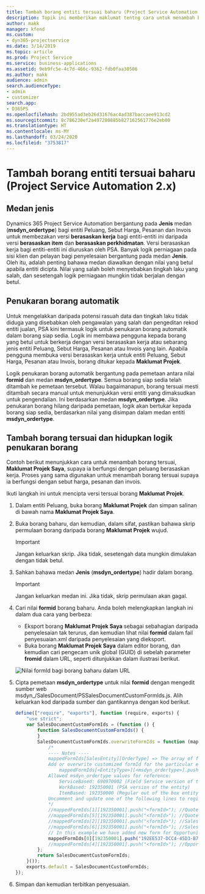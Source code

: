 ```yaml
---
title: Tambah borang entiti tersuai baharu (Project Service Automation 2.x)
description: Topik ini memberikan maklumat tentng cara untuk menambah borang entiti tersuai untuk peluang, sebut harga, pesanan atau invois dalam Dynamics 365 Project Service Automation 2.x.
author: makk
manager: kfend
ms.custom:
- dyn365-projectservice
ms.date: 3/14/2019
ms.topic: article
ms.prod: Project Service
ms.service: business-applications
ms.assetid: 9eb9fc5e-4c7d-466c-9362-fdb0faa30506
ms.author: makk
audience: admin
search.audienceType:
- admin
- customizer
search.app:
- D365PS
ms.openlocfilehash: 2bd955ad3eb26d31676ac4ad387baccaee913cd2
ms.sourcegitcommit: 8c786230ef2a497280885b827162561776e2eb00
ms.translationtype: HT
ms.contentlocale: ms-MY
ms.lasthandoff: 03/24/2020
ms.locfileid: "3753817"
---
```

# <a name="add-new-custom-entity-forms-project-service-automation-2x"></a>Tambah borang entiti tersuai baharu (Project Service Automation 2.x)

## <a name="type-field"></a>Medan jenis 

Dynamics 365 Project Service Automation bergantung pada **Jenis** medan (**msdyn\_ordertype**) bagi entiti Peluang, Sebut Harga, Pesanan dan Invois untuk membezakan versi **berasaskan kerja** bagi entiti-entiti ini daripada versi **berasaskan item** dan **berasaskan perkhidmatan**. Versi berasaskan kerja bagi entiti-entiti ini diuruskan oleh PSA. Banyak logik perniagaan pada sisi klien dan pelayan bagi penyelesaian bergantung pada medan **Jenis**. Oleh itu, adalah penting bahawa medan diawalkan dengan nilai yang betul apabila entiti dicipta. Nilai yang salah boleh menyebabkan tingkah laku yang salah, dan sesetengah logik perniagaan mungkin tidak berjalan dengan betul.

## <a name="automatic-form-switching"></a>Penukaran borang automatik

Untuk mengelakkan daripada potensi rasuah data dan tingkah laku tidak diduga yang disebabkan oleh pengawalan yang salah dan pengeditan rekod entiti jualan, PSA kini termasuk logik untuk penukaran borang automatik dalam borang siap sedia. Logik ini membawa pengguna kepada borang yang betul untuk berkerja dengan versi berasaskan kerja atau sebarang jenis entiti Peluang, Sebut Harga, Pesanan atau Invois yang lain. Apabila pengguna membuka versi berasaskan kerja untuk entiti Peluang, Sebut Harga, Pesanan atau Invois, borang ditukar kepada **Maklumat Projek**.

Logik penukaran borang automatik bergantung pada pemetaan antara nilai **formid** dan medan **msdyn\_ordertype**. Semua borang siap sedia telah ditambah ke pemetaan tersebut. Walau bagaimanapun, borang tersuai mesti ditambah secara manual untuk menunjukkan versi entiti yang dimaksudkan untuk pengendalian. Ini berdasarkan medan **msdyn\_ordertype**. Jika penukaran borang hilang daripada pemetaan, logik akan bertukar kepada borang siap sedia, berdasarkan nilai yang disimpan dalam medan entiti **msdyn\_ordertype**.

## <a name="add-custom-forms-and-turn-on-the-form-switching-logic"></a>Tambah borang tersuai dan hidupkan logik penukaran borang

Contoh berikut menunjukkan cara untuk menambah borang tersuai, **Maklumat Projek Saya**, supaya ia berfungsi dengan peluang berasaskan kerja. Proses yang sama digunakan untuk menambah borang tersuai supaya ia berfungsi dengan sebut harga, pesanan dan invois.

Ikuti langkah ini untuk mencipta versi tersuai borang **Maklumat Projek**.

1. Dalam entiti Peluang, buka borang **Maklumat Projek** dan simpan salinan di bawah nama **Maklumat Projek Saya**.
2. Buka borang baharu, dan kemudian, dalam sifat, pastikan bahawa skrip permulaan borang daripada borang **Maklumat Projek** wujud. 

    > [!IMPORTANT]
    > Jangan keluarkan skrip. Jika tidak, sesetengah data mungkin dimulakan dengan tidak betul.

3. Sahkan bahawa medan **Jenis** (**msdyn\_ordertype**) hadir dalam borang. 

    > [!IMPORTANT]
    > Jangan keluarkan medan ini. Jika tidak, skrip permulaan akan gagal.

4. Cari nilai **formid** borang baharu. Anda boleh melengkapkan langkah ini dalam dua cara yang berbeza:

    - Eksport borang **Maklumat Projek Saya** sebagai sebahagian daripada penyelesaian tak terurus, dan kemudian lihat nilai **formid** dalam fail penyesuaian.xml daripada penyelesaian yang dieksport.
    - Buka borang **Maklumat Projek Saya** dalam editor borang, dan kemudian cari pengecam unik global (GUID) di sebelah parameter **fromid** dalam URL, seperti ditunjukkan dalam ilustrasi berikut.

    ![Nilai formId bagi borang baharu dalam URL](media/how-to-add-custom-forms-in-v2.0.png)

5. Cipta pemetaan **msdyn\_ordertype** untuk nilai **formid** dengan mengedit sumber web msdyn\_/SalesDocument/PSSalesDocumentCustomFormIds.js. Alih keluarkan kod daripada sumber dan gantikannya dengan kod berikut.

    ```javascript
    define(["require", "exports"], function (require, exports) {
        "use strict";
        var SalesDocumentCustomFormIds = (function () {
            function SalesDocumentCustomFormIds() {
            }
            SalesDocumentCustomFormIds.overwriteFormIds = function (mappedFormIds) {
                /*
                ---- Notes ----
                mappedFormIds[SalesEntity][OrderType] => The array of forms IDs that support particular entity and order type
                Add or overwrite customized formId for the particular entity and order type by calling:
                    mappedFormIds[<EntityType>][<msdyn_ordertype>].push("<formId>");
                Allowed msdyn_ordertype values for reference:
                    ServiceBased: 690970002 (Field Service version of the entity)
                    WorkBased: 192350001 (PSA version of the entity)
                    ItemBased: 192350000 (Regular out of the box entity)
                Uncomment and update one of the following lines to register custom PSA form for required entity:
                */      
                //mappedFormIds[1][192350001].push("<formId>"); //Quote
                //mappedFormIds[5][192350001].push("<formId>"); //Quote Line
                //mappedFormIds[2][192350001].push("<formId>"); //Sales Order
                //mappedFormIds[6][192350001].push("<formId>"); //Sales Order Line
                // In this example we have added new form for Opportunity
                mappedFormIds[0][192350001].push("192EE537-DCC4-45D3-B7AF-EA694B9113D2"); //Opportunity
                //mappedFormIds[4][192350001].push("<formId>"); //Opportunity Line
            };
            return SalesDocumentCustomFormIds;
        }());
        exports.default = SalesDocumentCustomFormIds;
    });
    ```

6. Simpan dan kemudian terbitkan penyesuaian.
